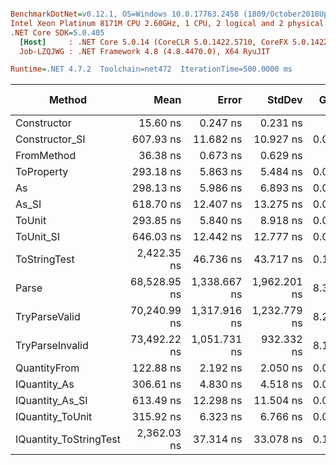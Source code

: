 ``` ini

BenchmarkDotNet=v0.12.1, OS=Windows 10.0.17763.2458 (1809/October2018Update/Redstone5)
Intel Xeon Platinum 8171M CPU 2.60GHz, 1 CPU, 2 logical and 2 physical cores
.NET Core SDK=5.0.405
  [Host]     : .NET Core 5.0.14 (CoreCLR 5.0.1422.5710, CoreFX 5.0.1422.5710), X64 RyuJIT
  Job-LZQJWG : .NET Framework 4.8 (4.8.4470.0), X64 RyuJIT

Runtime=.NET 4.7.2  Toolchain=net472  IterationTime=500.0000 ms  

```
|                 Method |         Mean |        Error |       StdDev |  Gen 0 |  Gen 1 | Gen 2 | Allocated |
|----------------------- |-------------:|-------------:|-------------:|-------:|-------:|------:|----------:|
|            Constructor |     15.60 ns |     0.247 ns |     0.231 ns |      - |      - |     - |         - |
|         Constructor_SI |    607.93 ns |    11.682 ns |    10.927 ns | 0.0293 |      - |     - |     201 B |
|             FromMethod |     36.38 ns |     0.673 ns |     0.629 ns |      - |      - |     - |         - |
|             ToProperty |    293.18 ns |     5.863 ns |     5.484 ns | 0.0165 |      - |     - |     112 B |
|                     As |    298.13 ns |     5.986 ns |     6.893 ns | 0.0161 |      - |     - |     112 B |
|                  As_SI |    618.70 ns |    12.407 ns |    13.275 ns | 0.0284 |      - |     - |     201 B |
|                 ToUnit |    293.85 ns |     5.840 ns |     8.918 ns | 0.0162 |      - |     - |     112 B |
|              ToUnit_SI |    646.03 ns |    12.442 ns |    12.777 ns | 0.0286 |      - |     - |     201 B |
|           ToStringTest |  2,422.35 ns |    46.736 ns |    43.717 ns | 0.1828 |      - |     - |    1220 B |
|                  Parse | 68,528.95 ns | 1,338.667 ns | 1,962.201 ns | 8.3610 | 0.2654 |     - |   54377 B |
|          TryParseValid | 70,240.99 ns | 1,317.916 ns | 1,232.779 ns | 8.2589 | 0.2708 |     - |   54352 B |
|        TryParseInvalid | 73,492.22 ns | 1,051.731 ns |   932.332 ns | 8.1931 | 0.2926 |     - |   53894 B |
|           QuantityFrom |    122.88 ns |     2.192 ns |     2.050 ns | 0.0084 |      - |     - |      56 B |
|           IQuantity_As |    306.61 ns |     4.830 ns |     4.518 ns | 0.0204 |      - |     - |     136 B |
|        IQuantity_As_SI |    613.49 ns |    12.298 ns |    11.504 ns | 0.0284 |      - |     - |     201 B |
|       IQuantity_ToUnit |    315.92 ns |     6.323 ns |     6.766 ns | 0.0250 |      - |     - |     168 B |
| IQuantity_ToStringTest |  2,362.03 ns |    37.314 ns |    33.078 ns | 0.1816 |      - |     - |    1220 B |
